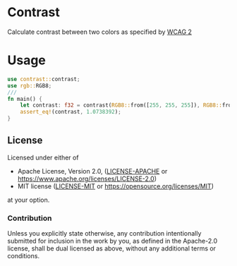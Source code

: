 # Contrast

Calculate contrast between two colors as specified by [WCAG 2](http://www.w3.org/TR/WCAG20#contrast-ratiodef)

# Usage

```rust
use contrast::contrast;
use rgb::RGB8;
///
fn main() {
    let contrast: f32 = contrast(RGB8::from([255, 255, 255]), RGB8::from([255, 255, 0]));
    assert_eq!(contrast, 1.0738392);
}
```

## License

Licensed under either of

* Apache License, Version 2.0, ([LICENSE-APACHE](LICENSE-APACHE) or https://www.apache.org/licenses/LICENSE-2.0)
* MIT license ([LICENSE-MIT](LICENSE-MIT) or https://opensource.org/licenses/MIT)

at your option.

### Contribution

Unless you explicitly state otherwise, any contribution intentionally
submitted for inclusion in the work by you, as defined in the Apache-2.0
license, shall be dual licensed as above, without any additional terms or
conditions.
